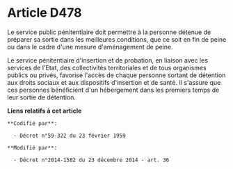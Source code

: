 # Article D478

Le service public pénitentiaire doit permettre à la personne détenue de préparer sa sortie dans les meilleures conditions,
que ce soit en fin de peine ou dans le cadre d'une mesure d'aménagement de peine.

Le service pénitentiaire d'insertion et de probation, en liaison avec les services de l'Etat, des collectivités territoriales
et de tous organismes publics ou privés, favorise l'accès de chaque personne sortant de détention aux droits sociaux et aux
dispositifs d'insertion et de santé. Il s'assure que ces personnes bénéficient d'un hébergement dans les premiers temps de
leur sortie de détention.

**Liens relatifs à cet article**

	**Codifié par**:

	  - Décret n°59-322 du 23 février 1959

	**Modifié par**:

	  - Décret n°2014-1582 du 23 décembre 2014 - art. 36
